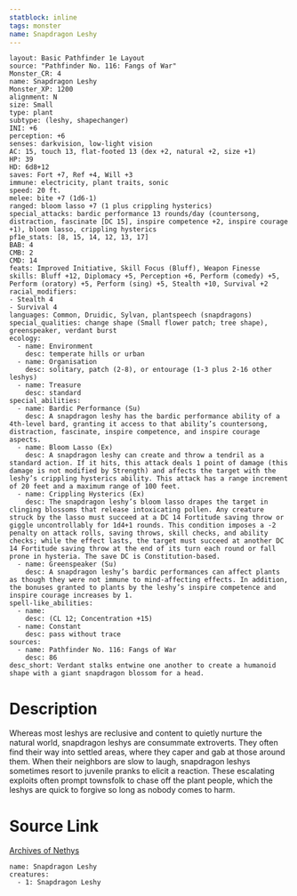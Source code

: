 ```yaml
---
statblock: inline
tags: monster
name: Snapdragon Leshy
---
```

```statblock
layout: Basic Pathfinder 1e Layout
source: "Pathfinder No. 116: Fangs of War"
Monster_CR: 4
name: Snapdragon Leshy
Monster_XP: 1200
alignment: N
size: Small
type: plant
subtype: (leshy, shapechanger)
INI: +6
perception: +6
senses: darkvision, low-light vision
AC: 15, touch 13, flat-footed 13 (dex +2, natural +2, size +1)
HP: 39
HD: 6d8+12
saves: Fort +7, Ref +4, Will +3
immune: electricity, plant traits, sonic
speed: 20 ft.
melee: bite +7 (1d6-1)
ranged: bloom lasso +7 (1 plus crippling hysterics)
special_attacks: bardic performance 13 rounds/day (countersong, distraction, fascinate [DC 15], inspire competence +2, inspire courage +1), bloom lasso, crippling hysterics
pf1e_stats: [8, 15, 14, 12, 13, 17]
BAB: 4
CMB: 2
CMD: 14
feats: Improved Initiative, Skill Focus (Bluff), Weapon Finesse
skills: Bluff +12, Diplomacy +5, Perception +6, Perform (comedy) +5, Perform (oratory) +5, Perform (sing) +5, Stealth +10, Survival +2
racial_modifiers:
- Stealth 4
- Survival 4
languages: Common, Druidic, Sylvan, plantspeech (snapdragons)
special_qualities: change shape (Small flower patch; tree shape), greenspeaker, verdant burst
ecology:
  - name: Environment
    desc: temperate hills or urban
  - name: Organisation
    desc: solitary, patch (2-8), or entourage (1-3 plus 2-16 other leshys)
  - name: Treasure
    desc: standard
special_abilities:
  - name: Bardic Performance (Su)
    desc: A snapdragon leshy has the bardic performance ability of a 4th-level bard, granting it access to that ability’s countersong, distraction, fascinate, inspire competence, and inspire courage aspects.
  - name: Bloom Lasso (Ex)
    desc: A snapdragon leshy can create and throw a tendril as a standard action. If it hits, this attack deals 1 point of damage (this damage is not modified by Strength) and affects the target with the leshy’s crippling hysterics ability. This attack has a range increment of 20 feet and a maximum range of 100 feet.
  - name: Crippling Hysterics (Ex)
    desc: The snapdragon leshy’s bloom lasso drapes the target in clinging blossoms that release intoxicating pollen. Any creature struck by the lasso must succeed at a DC 14 Fortitude saving throw or giggle uncontrollably for 1d4+1 rounds. This condition imposes a -2 penalty on attack rolls, saving throws, skill checks, and ability checks; while the effect lasts, the target must succeed at another DC 14 Fortitude saving throw at the end of its turn each round or fall prone in hysteria. The save DC is Constitution-based.
  - name: Greenspeaker (Su)
    desc: A snapdragon leshy’s bardic performances can affect plants as though they were not immune to mind-affecting effects. In addition, the bonuses granted to plants by the leshy’s inspire competence and inspire courage increases by 1.
spell-like_abilities:
  - name:
    desc: (CL 12; Concentration +15)
  - name: Constant
    desc: pass without trace
sources:
  - name: Pathfinder No. 116: Fangs of War
    desc: 86
desc_short: Verdant stalks entwine one another to create a humanoid shape with a giant snapdragon blossom for a head.
```
# Description
Whereas most leshys are reclusive and content to quietly nurture the natural world, snapdragon leshys are consummate extroverts. They often find their way into settled areas, where they caper and gab at those around them. When their neighbors are slow to laugh, snapdragon leshys sometimes resort to juvenile pranks to elicit a reaction. These escalating exploits often prompt townsfolk to chase off the plant people, which the leshys are quick to forgive so long as nobody comes to harm.
# Source Link
[Archives of Nethys](https://aonprd.com/MonsterDisplay.aspx?ItemName=Snapdragon%20Leshy)
```encounter-table
name: Snapdragon Leshy
creatures:
  - 1: Snapdragon Leshy
```
